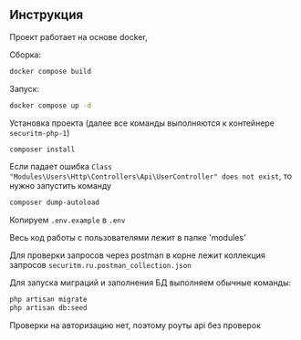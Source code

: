
## Инструкция

Проект работает на основе docker, 

Сборка:

```bash
docker compose build
```

Запуск:

```bash
docker compose up -d
```

Установка проекта (далее все команды выполняются к контейнере ```securitm-php-1```)
```bash
composer install
```

Если падает ошибка ```Class "Modules\Users\Http\Controllers\Api\UserController" does not exist```, то нужно запустить команду 

```bash
composer dump-autoload
```

Копируем ```.env.example``` в ```.env```

Весь код работы с пользователями лежит в папке 'modules'

Для проверки запросов через postman в корне лежит коллекция запросов ```securitm.ru.postman_collection.json```

Для запуска миграций и заполнения БД выполняем обычные команды:

```bash
php artisan migrate
php artisan db:seed  
```

Проверки на авторизацию нет, поэтому роуты api без проверок
